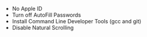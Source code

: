- No Apple ID
- Turn off AutoFill Passwords
- Install Command Line Developer Tools (gcc and git)
- Disable Natural Scrolling
